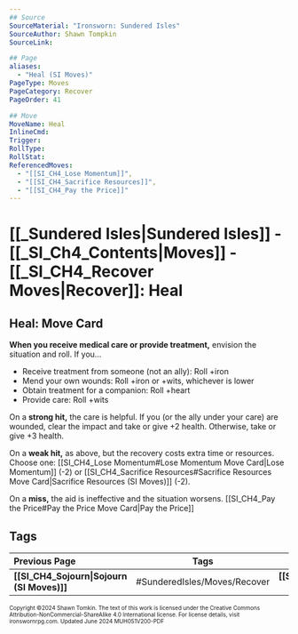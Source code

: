 ```yaml
---
## Source
SourceMaterial: "Ironsworn: Sundered Isles"
SourceAuthor: Shawn Tompkin
SourceLink: 

## Page
aliases: 
  - "Heal (SI Moves)"
PageType: Moves
PageCategory: Recover
PageOrder: 41

## Move
MoveName: Heal
InlineCmd: 
Trigger: 
RollType: 
RollStat: 
ReferencedMoves:
  - "[[SI_CH4_Lose Momentum]]",
  - "[[SI_CH4_Sacrifice Resources]]",
  - "[[SI_CH4_Pay the Price]]"
---
```

# [[_Sundered Isles|Sundered Isles]] - [[_SI_Ch4_Contents|Moves]] - [[_SI_CH4_Recover Moves|Recover]]: Heal
## Heal: Move Card
**When you receive medical care or provide treatment,** envision the situation and roll. If you…
- Receive treatment from someone (not an ally): Roll +iron
- Mend your own wounds: Roll +iron or +wits, whichever is lower
- Obtain treatment for a companion: Roll +heart
- Provide care: Roll +wits

On a **strong hit,** the care is helpful. If you (or the ally under your care) are wounded, clear the impact and take or give +2 health. Otherwise, take or give +3 health.

On a **weak hit,** as above, but the recovery costs extra time or resources. Choose one: [[SI_CH4_Lose Momentum#Lose Momentum Move Card|Lose Momentum]] (-2) or [[SI_CH4_Sacrifice Resources#Sacrifice Resources Move Card|Sacrifice Resources (SI Moves)]] (-2).

On a **miss,** the aid is ineffective and the situation worsens. [[SI_CH4_Pay the Price#Pay the Price Move Card|Pay the Price]]

## Tags

| Previous Page | Tags | Next Page |
| :--- | :---: | ---: |
| **[[SI_CH4_Sojourn\|Sojourn (SI Moves)]]** | #SunderedIsles/Moves/Recover | **[[SI_CH4_Hearten\|Hearten (SI Moves)]]** |

<font size=-2>Copyright ©2024 Shawn Tomkin. The text of this work is licensed under the Creative Commons Attribution-NonCommercial-ShareAlike 4.0 International license. For license details, visit ironswornrpg.com. Updated June 2024 MUH051V200-PDF</font>